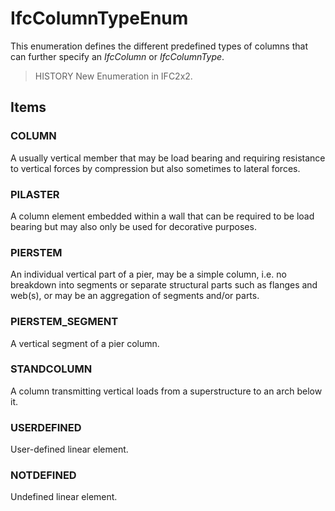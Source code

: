 # IfcColumnTypeEnum

This enumeration defines the different predefined types of columns that can further specify an _IfcColumn_ or _IfcColumnType_.
<!-- end of short definition -->

> HISTORY New Enumeration in IFC2x2.

## Items

### COLUMN
A usually vertical member that may be load bearing and requiring resistance to vertical forces by compression but also sometimes to lateral forces.

### PILASTER
A column element embedded within a wall that can be required to be load bearing but may also only be used for decorative purposes.

### PIERSTEM
An individual vertical part of a pier, may be a simple column, i.e. no breakdown into segments or separate structural parts such as flanges and web(s), or may be an aggregation of segments and/or parts.

### PIERSTEM_SEGMENT
A vertical segment of a pier column.

### STANDCOLUMN
A column transmitting vertical loads from a superstructure to an arch below it.

### USERDEFINED
User-defined linear element.

### NOTDEFINED
Undefined linear element.
